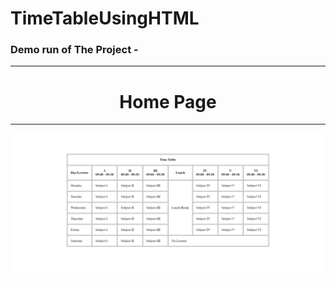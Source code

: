 # TimeTableUsingHTML

<h3>Demo run of The Project - </h3><hr>
<div align="center">
<h1 [align]="center">Home Page</h1><hr>
<img src="./timetable.png">
</div>

